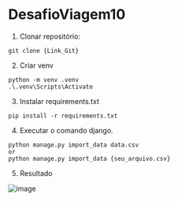 # DesafioViagem10

1. Clonar repositório:
```
git clone {Link_Git}
```

2. Criar venv
```
python -m venv .venv
.\.venv\Scripts\Activate
```

3. Instalar requirements.txt
```
pip install -r requirements.txt
```

4. Executar o comando django.
```
python manage.py import_data data.csv
or
python manage.py import_data {seu_arquivo.csv}
```

5. Resultado


![image](https://user-images.githubusercontent.com/70785059/160304741-ed6e1b05-a83f-4f56-895d-b98407736238.png)

